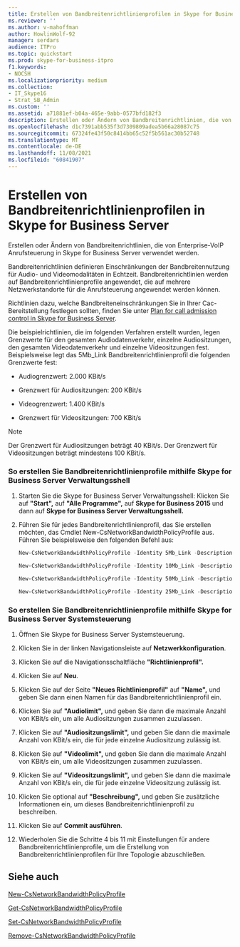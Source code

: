 ```yaml
---
title: Erstellen von Bandbreitenrichtlinienprofilen in Skype for Business Server
ms.reviewer: ''
ms.author: v-mahoffman
author: HowlinWolf-92
manager: serdars
audience: ITPro
ms.topic: quickstart
ms.prod: skype-for-business-itpro
f1.keywords:
- NOCSH
ms.localizationpriority: medium
ms.collection:
- IT_Skype16
- Strat_SB_Admin
ms.custom: ''
ms.assetid: a71881ef-b04a-465e-9abb-0577bfd182f3
description: Erstellen oder Ändern von Bandbreitenrichtlinien, die von Enterprise-VoIP Anrufsteuerung in Skype for Business Server verwendet werden.
ms.openlocfilehash: d1c7391abb535f3d7309809adea5b66a28087c75
ms.sourcegitcommit: 67324fe43f50c8414bb65c52f5b561ac30b52748
ms.translationtype: MT
ms.contentlocale: de-DE
ms.lasthandoff: 11/08/2021
ms.locfileid: "60841907"
---
```

# <a name="create-bandwidth-policy-profiles-in-skype-for-business-server"></a>Erstellen von Bandbreitenrichtlinienprofilen in Skype for Business Server 
 
Erstellen oder Ändern von Bandbreitenrichtlinien, die von Enterprise-VoIP Anrufsteuerung in Skype for Business Server verwendet werden. 
  
Bandbreitenrichtlinien definieren Einschränkungen der Bandbreitennutzung für Audio- und Videomodalitäten in Echtzeit. Bandbreitenrichtlinien werden auf Bandbreitenrichtlinienprofile angewendet, die auf mehrere Netzwerkstandorte für die Anrufsteuerung angewendet werden können.
  
Richtlinien dazu, welche Bandbreiteneinschränkungen Sie in Ihrer Cac-Bereitstellung festlegen sollten, finden Sie unter [Plan for call admission control in Skype for Business Server](../../plan-your-deployment/enterprise-voice-solution/call-admission-control.md).
  
Die beispielrichtlinien, die im folgenden Verfahren erstellt wurden, legen Grenzwerte für den gesamten Audiodatenverkehr, einzelne Audiositzungen, den gesamten Videodatenverkehr und einzelne Videositzungen fest. Beispielsweise legt das 5Mb_Link Bandbreitenrichtlinienprofil die folgenden Grenzwerte fest: 
  
- Audiogrenzwert: 2.000 KBit/s
    
- Grenzwert für Audiositzungen: 200 KBit/s
    
- Videogrenzwert: 1.400 KBit/s
    
- Grenzwert für Videositzungen: 700 KBit/s
    
> [!NOTE]
> Der Grenzwert für Audiositzungen beträgt 40 KBit/s. Der Grenzwert für Videositzungen beträgt mindestens 100 KBit/s. 
  
### <a name="to-create-bandwidth-policy-profiles-by-using-skype-for-business-server-management-shell"></a>So erstellen Sie Bandbreitenrichtlinienprofile mithilfe Skype for Business Server Verwaltungsshell

1. Starten Sie die Skype for Business Server Verwaltungsshell: Klicken Sie auf **"Start",** auf **"Alle Programme",** auf **Skype for Business 2015** und dann auf **Skype for Business Server Verwaltungsshell.**
    
2. Führen Sie für jedes Bandbreitenrichtlinienprofil, das Sie erstellen möchten, das Cmdlet New-CsNetworkBandwidthPolicyProfile aus. Führen Sie beispielsweise den folgenden Befehl aus:
    
   ```powershell
   New-CsNetworkBandwidthPolicyProfile -Identity 5Mb_Link -Description "BW profile for 5Mb links" -AudioBWLimit 2000 -AudioBWSessionLimit 200 -VideoBWLimit 1400   -VideoBWSessionLimit 700
   ```

   ```powershell
   New-CsNetworkBandwidthPolicyProfile -Identity 10Mb_Link -Description "BW profile for 10Mb links" -AudioBWLimit 4000 -AudioBWSessionLimit 200 -VideoBWLimit 2800 -VideoBWSessionLimit 700
   ```

   ```powershell
   New-CsNetworkBandwidthPolicyProfile -Identity 50Mb_Link -Description "BW profile for 50Mb links" -AudioBWLimit 20000 -AudioBWSessionLimit 200 -VideoBWLimit 14000 -VideoBWSessionLimit 700
   ```

   ```powershell
   New-CsNetworkBandwidthPolicyProfile -Identity 25Mb_Link -Description "BW profile for 25Mb links" -AudioBWLimit 10000 -AudioBWSessionLimit 200 -VideoBWLimit 7000 -VideoBWSessionLimit 700
   ```

### <a name="to-create-bandwidth-policy-profiles-by-using-skype-for-business-server-control-panel"></a>So erstellen Sie Bandbreitenrichtlinienprofile mithilfe Skype for Business Server Systemsteuerung

1. Öffnen Sie Skype for Business Server Systemsteuerung.
    
2. Klicken Sie in der linken Navigationsleiste auf **Netzwerkkonfiguration**.
    
3. Klicken Sie auf die Navigationsschaltfläche **"Richtlinienprofil".**
    
4. Klicken Sie auf **Neu**.
    
5. Klicken Sie auf der Seite **"Neues Richtlinienprofil"** auf **"Name",** und geben Sie dann einen Namen für das Bandbreitenrichtlinienprofil ein.
    
6. Klicken Sie auf **"Audiolimit",** und geben Sie dann die maximale Anzahl von KBit/s ein, um alle Audiositzungen zusammen zuzulassen.
    
7. Klicken Sie auf **"Audiositzungslimit",** und geben Sie dann die maximale Anzahl von KBit/s ein, die für jede einzelne Audiositzung zulässig ist.
    
8. Klicken Sie auf **"Videolimit",** und geben Sie dann die maximale Anzahl von KBit/s ein, um alle Videositzungen zusammen zuzulassen.
    
9. Klicken Sie auf **"Videositzungslimit",** und geben Sie dann die maximale Anzahl von KBit/s ein, die für jede einzelne Videositzung zulässig ist.
    
10. Klicken Sie optional auf **"Beschreibung",** und geben Sie zusätzliche Informationen ein, um dieses Bandbreitenrichtlinienprofil zu beschreiben.
    
11. Klicken Sie auf **Commit ausführen**.
    
12. Wiederholen Sie die Schritte 4 bis 11 mit Einstellungen für andere Bandbreitenrichtlinienprofile, um die Erstellung von Bandbreitenrichtlinienprofilen für Ihre Topologie abzuschließen.
    
## <a name="see-also"></a>Siehe auch

[New-CsNetworkBandwidthPolicyProfile](/powershell/module/skype/new-csnetworkbandwidthpolicyprofile?view=skype-ps)
  
[Get-CsNetworkBandwidthPolicyProfile](/powershell/module/skype/get-csnetworkbandwidthpolicyprofile?view=skype-ps)
  
[Set-CsNetworkBandwidthPolicyProfile](/powershell/module/skype/set-csnetworkbandwidthpolicyprofile?view=skype-ps)
  
[Remove-CsNetworkBandwidthPolicyProfile](/powershell/module/skype/remove-csnetworkbandwidthpolicyprofile?view=skype-ps)